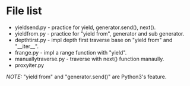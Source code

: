 File list
====

-   yieldsend.py - practice for yield, generator.send(), next().
-   yieldfrom.py - practice for "yield from", generator and sub generator.
-   depthtirst.py - impl depth first traverse base on "yield from" and "\_\_iter\_\_".
-   frange.py - impl a range function with "yield".
-   manuallytraverse.py - traverse with next() function manaully.
-   proxyiter.py

*NOTE:* "yield from" and "generator.send()" are Python3's feature.
